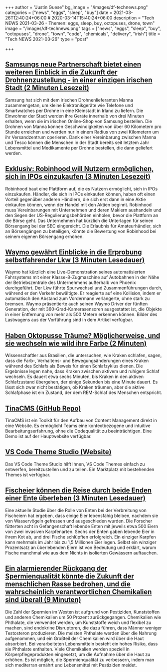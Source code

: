 +++
author = "Justin Guese"
bg_image = "/images/df-technews.png"
categories = ["news", "eggs", "sleep", "buy"]
date = 2021-03-26T12:40:24+06:00 # 2020-03-14T15:40:24+06:00
description = "Tech NEWS 2021-03-26 - Themen: eggs, sleep, buy, octopuses, drone, town"
image = "/images/df-technews.png"
tags = ["news", "eggs", "sleep", "buy", "octopuses", "drone", "town", "code", "chemicals", "delivery", "irish"]
title = "Tech NEWS 2021-03-26"
type = "post"

+++

## [Samsungs neue Partnerschaft bietet einen weiteren Einblick in die Zukunft der Drohnenzustellung - in einer einzigen irischen Stadt (2 Minuten Lesezeit)](https://www.theverge.com/2021/3/25/22350861/samsung-drone-delivery-manna-ireland-electronics)

 Samsung hat sich mit dem irischen Drohnenlieferanten Manna zusammengetan, um kleine Elektronikgeräte wie Telefone und Smartwatches per Drohne in eine Kleinstadt in Irland zu liefern. Die Einwohner der Stadt werden ihre Geräte innerhalb von drei Minuten erhalten, wenn sie im irischen Online-Shop von Samsung bestellen. Die Drohnen von Manna können Geschwindigkeiten von über 60 Kilometern pro Stunde erreichen und werden nur in einem Radius von zwei Kilometern um ihr Versandzentrum operieren. Dank einer Vereinbarung zwischen Manna und Tesco können die Menschen in der Stadt bereits seit letztem Jahr Lebensmittel und Medikamente per Drohne bestellen, die dann geliefert werden.

## [Exklusiv: Robinhood will Nutzern ermöglichen, sich in IPOs einzukaufen (3 Minuten Lesezeit)](https://www.reuters.com/article/us-robinhood-ipo-distribution-exclusive-idUSKBN2BH36G)

 Robinhood baut eine Plattform auf, die es Nutzern ermöglicht, sich in IPOs einzukaufen. Händler, die sich in IPOs einkaufen können, haben oft einen Vorteil gegenüber anderen Händlern, die sich erst dann in eine Aktie einkaufen können, wenn der Handel mit den Aktien beginnt. Robinhood muss Vereinbarungen mit Unternehmen und deren Maklern aushandeln und den Segen der US-Regulierungsbehörden einholen, bevor die Plattform an die Börse geht. Das Unternehmen hat kürzlich die Unterlagen für seinen Börsengang bei der SEC eingereicht. Die Erlaubnis für Amateurhändler, sich an Börsengängen zu beteiligen, könnte die Bewertung von Robinhood bei seinem eigenen Börsengang erhöhen.

## [Waymo gewährt Einblicke in die Erprobung selbstfahrender Lkw (3 Minuten Lesedauer)](https://www.ttnews.com/articles/waymo-provides-look-inside-self-driving-truck-testing)

 Waymo hat kürzlich eine Live-Demonstration seines automatisierten Fahrsystems mit einer Klasse-8-Zugmaschine auf Autobahnen in der Nähe der Betriebszentrale des Unternehmens außerhalb von Phoenix durchgeführt. Der Lkw führte Spurwechsel und Zusammenführungen durch, während er den Verkehr bewältigte. Er reagierte auf eine Kollision, indem er automatisch den Abstand zum Vordermann verlängerte, ohne stark zu bremsen. Waymo präsentierte auch seinen Waymo Driver der fünften Generation, der mit 360-Grad-Kamerasensoren ausgestattet ist, die Objekte in einer Entfernung von mehr als 500 Metern erkennen können. Bilder des Lastwagens aus der Vorführung sind in dem Artikel verfügbar.

## [Haben Oktopusse Träume? Möglicherweise, und sie wechseln wie wild ihre Farbe (2 Minuten)](https://interestingengineering.com/do-octopuses-have-dreams-shifts-color-rem-sleep)

 Wissenschaftler aus Brasilien, die untersuchen, wie Kraken schlafen, sagen, dass die Farb-, Verhaltens- und Bewegungsänderungen eines Kraken während des Schlafs als Beweis für einen Schlafzyklus dienen. Die Ergebnisse legen nahe, dass Kraken zwischen aktivem und ruhigem Schlaf wechseln. Es dauert etwa sechs Minuten, bis Kraken in den aktiven Schlafzustand übergehen, der einige Sekunden bis eine Minute dauert. Es lässt sich zwar nicht bestätigen, ob Kraken träumen, aber die aktive Schlafphase ist ein Zustand, der dem REM-Schlaf des Menschen entspricht.

## [TinaCMS (GitHub Repo)](https://github.com/tinacms/tinacms)

 TinaCMS ist ein Toolkit für den Aufbau von Content Management direkt in eine Website. Es ermöglicht Teams eine kontextbezogene und intuitive Bearbeitungserfahrung, ohne die Codequalität zu beeinträchtigen. Eine Demo ist auf der Hauptwebsite verfügbar.

## [VS Code Theme Studio (Website)](https://themes.vscode.one/)

 Das VS Code Theme Studio hilft Ihnen, VS Code Themes einfach zu entwerfen, bereitzustellen und zu teilen. Ein Marktplatz mit bestehenden Themes ist verfügbar.

## [Fischeier können die Reise durch beide Enden einer Ente überleben (3 Minuten Lesedauer)](https://www.smithsonianmag.com/smart-news/special-delivery-duck-poop-may-transport-fish-eggs-new-waters-180975230/)

 Eine aktuelle Studie über die Rolle von Enten bei der Verbreitung von Fischeiern hat ergeben, dass einige Eier lebensfähig bleiben, nachdem sie von Wasservögeln gefressen und ausgeschieden wurden. Die Forscher fütterten acht in Gefangenschaft lebende Enten mit jeweils etwa 500 Eiern von zwei invasiven Karpfenarten. Sechs der Enten gaben lebende Eier in ihrem Kot ab, und drei Fische schlüpften erfolgreich. Ein einziger Karpfen kann mehrmals im Jahr bis zu 1,5 Millionen Eier legen. Selbst ein winziger Prozentsatz an überlebenden Eiern ist von Bedeutung und erklärt, warum Fische manchmal wie aus dem Nichts in isolierten Gewässern auftauchen.

## [Ein alarmierender Rückgang der Spermienqualität könnte die Zukunft der menschlichen Rasse bedrohen, und die wahrscheinlich verantwortlichen Chemikalien sind überall (9 Minuten)](https://www.gq.com/story/shanna-swan-interview)

 Die Zahl der Spermien im Westen ist aufgrund von Pestiziden, Kunststoffen und anderen Chemikalien um 50 Prozent zurückgegangen. Chemikalien wie Phthalate, die verwendet werden, um Kunststoffe weich und flexibel zu machen, sind endokrine Disruptoren, die dazu führen, dass Männer weniger Testosteron produzieren. Die meisten Phthalate werden über die Nahrung aufgenommen, und ein Großteil der Chemikalien wird über die Haut absorbiert. Bei verarbeiteten Lebensmitteln besteht ein hohes Risiko, dass sie Phthalate enthalten. Viele Chemikalien werden speziell in Körperpflegeprodukten eingesetzt, um die Aufnahme über die Haut zu erhöhen. Es ist möglich, die Spermienqualität zu verbessern, indem man sich mediterran ernährt und Lebensmittel mit Pestiziden meidet.

